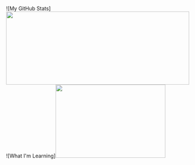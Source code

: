 ![My GitHub Stats]<img height=200em width=500px src="https://github-readme-stats.vercel.app/api?username=akaLuisinho&theme=dracula">
![What I'm Learning]<img height=200em width=300px src="https://github-readme-stats.vercel.app/api/top-langs/?username=akaLuisinho&theme=dracula">

